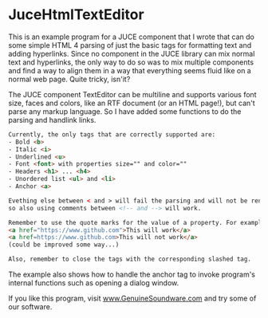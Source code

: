 # JuceHtmlTextEditor

This is an example program for a JUCE component that I wrote that can do some simple HTML 4 parsing of just the basic tags for formatting text and adding hyperlinks.
Since no component in the JUCE library can mix normal text and hyperlinks, the only way to do so was to mix multiple components and find a way to align them in a way 
that everything seems fluid like on a normal web page. Quite tricky, isn'it?

The JUCE component TextEditor can be multiline and supports various font size, faces and colors, like an RTF document (or an HTML page!), but can't parse any markup language.
So I have added some functions to do the parsing and handlink links.

```html
Currently, the only tags that are correctly supported are:
- Bold <b>
- Italic <i>
- Underlined <u>
- Font <font> with properties size="" and color=""
- Headers <h1> ... <h4>
- Unordered list <ul> and <li>
- Anchor <a>

Evething else between < and > will fail the parsing and will not be rendered as text, 
so also using comments between <!-- and --> will work.

Remember to use the quote marks for the value of a property. For example:
<a href="https://www.github.com">This will work</a>
<a href=https://www.github.com>This will not work</a>
(could be improved some way...)

Also, remember to close the tags with the corresponding slashed tag.

```
The example also shows how to handle the anchor tag to invoke program's internal functions such as opening a dialog window.

If you like this program, visit www.GenuineSoundware.com and try some of our software.
